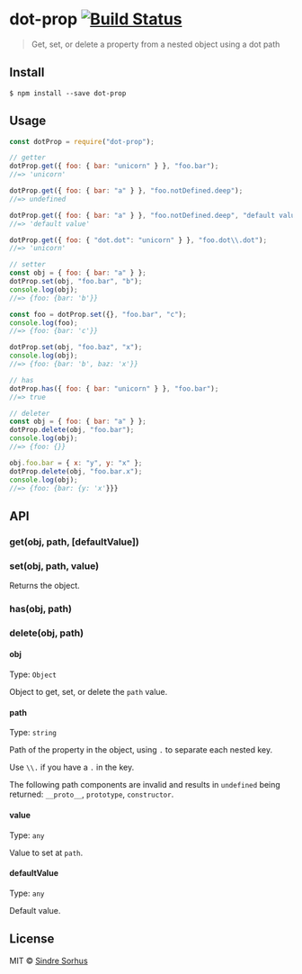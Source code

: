 # dot-prop [![Build Status](https://travis-ci.org/sindresorhus/dot-prop.svg?branch=master)](https://travis-ci.org/sindresorhus/dot-prop)

> Get, set, or delete a property from a nested object using a dot path

## Install

```
$ npm install --save dot-prop
```

## Usage

```js
const dotProp = require("dot-prop");

// getter
dotProp.get({ foo: { bar: "unicorn" } }, "foo.bar");
//=> 'unicorn'

dotProp.get({ foo: { bar: "a" } }, "foo.notDefined.deep");
//=> undefined

dotProp.get({ foo: { bar: "a" } }, "foo.notDefined.deep", "default value");
//=> 'default value'

dotProp.get({ foo: { "dot.dot": "unicorn" } }, "foo.dot\\.dot");
//=> 'unicorn'

// setter
const obj = { foo: { bar: "a" } };
dotProp.set(obj, "foo.bar", "b");
console.log(obj);
//=> {foo: {bar: 'b'}}

const foo = dotProp.set({}, "foo.bar", "c");
console.log(foo);
//=> {foo: {bar: 'c'}}

dotProp.set(obj, "foo.baz", "x");
console.log(obj);
//=> {foo: {bar: 'b', baz: 'x'}}

// has
dotProp.has({ foo: { bar: "unicorn" } }, "foo.bar");
//=> true

// deleter
const obj = { foo: { bar: "a" } };
dotProp.delete(obj, "foo.bar");
console.log(obj);
//=> {foo: {}}

obj.foo.bar = { x: "y", y: "x" };
dotProp.delete(obj, "foo.bar.x");
console.log(obj);
//=> {foo: {bar: {y: 'x'}}}
```

## API

### get(obj, path, [defaultValue])

### set(obj, path, value)

Returns the object.

### has(obj, path)

### delete(obj, path)

#### obj

Type: `Object`

Object to get, set, or delete the `path` value.

#### path

Type: `string`

Path of the property in the object, using `.` to separate each nested key.

Use `\\.` if you have a `.` in the key.

The following path components are invalid and results in `undefined` being returned: `__proto__`, `prototype`, `constructor`.

#### value

Type: `any`

Value to set at `path`.

#### defaultValue

Type: `any`

Default value.

## License

MIT © [Sindre Sorhus](https://sindresorhus.com)
